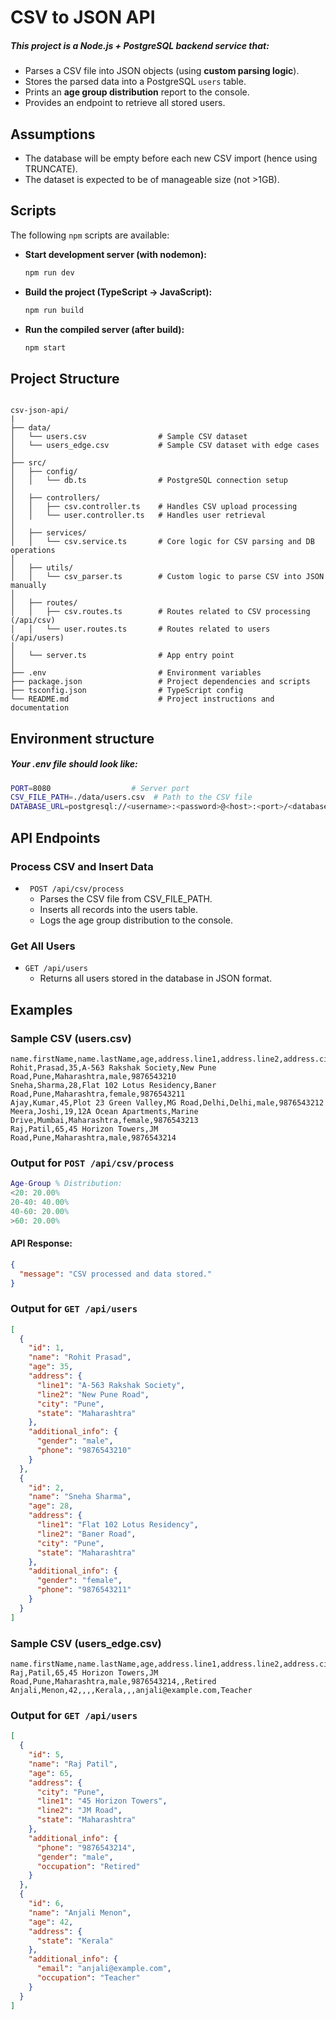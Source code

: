 
# ****CSV to JSON API****

##### This project is a Node.js + PostgreSQL backend service that:
- Parses a CSV file into JSON objects (using **custom parsing logic**).
- Stores the parsed data into a PostgreSQL `users` table.
- Prints an **age group distribution** report to the console.
- Provides an endpoint to retrieve all stored users.


## Assumptions
- The database will be empty before each new CSV import (hence using TRUNCATE).
- The dataset is expected to be of manageable size (not >1GB).


## **Scripts**
The following `npm` scripts are available:

- **Start development server (with nodemon):**
  ```bash
  npm run dev
  ```
- **Build the project (TypeScript → JavaScript):**
  ```bash
  npm run build
  ```
- **Run the compiled server (after build):**
  ```bash
  npm start
  ```

## **Project Structure**

```

csv-json-api/
|
├── data/
│   └── users.csv                # Sample CSV dataset
│   └── users_edge.csv           # Sample CSV dataset with edge cases
│
├── src/
│   ├── config/
│   │   └── db.ts                # PostgreSQL connection setup
│
│   ├── controllers/
│   │   ├── csv.controller.ts    # Handles CSV upload processing
│   │   └── user.controller.ts   # Handles user retrieval
│
│   ├── services/
│   │   └── csv.service.ts       # Core logic for CSV parsing and DB operations
│
│   ├── utils/
│   │   └── csv_parser.ts        # Custom logic to parse CSV into JSON manually
│
│   ├── routes/
│   │   ├── csv.routes.ts        # Routes related to CSV processing (/api/csv)
│   │   └── user.routes.ts       # Routes related to users (/api/users)
│
│   └── server.ts                # App entry point
│
├── .env                         # Environment variables
├── package.json                 # Project dependencies and scripts
├── tsconfig.json                # TypeScript config
└── README.md                    # Project instructions and documentation

```


## Environment structure
##### Your .env file should look like:
```bash
PORT=8080                  # Server port
CSV_FILE_PATH=./data/users.csv  # Path to the CSV file
DATABASE_URL=postgresql://<username>:<password>@<host>:<port>/<database>
```


## API Endpoints

### Process CSV and Insert Data
- ```  POST /api/csv/process ```
  - Parses the CSV file from CSV_FILE_PATH.
  - Inserts all records into the users table.
  - Logs the age group distribution to the console.

### Get All Users
- ```GET /api/users```
  - Returns all users stored in the database in JSON format.



## Examples

### Sample CSV (users.csv)
```csv
name.firstName,name.lastName,age,address.line1,address.line2,address.city,address.state,gender,phone
Rohit,Prasad,35,A-563 Rakshak Society,New Pune Road,Pune,Maharashtra,male,9876543210
Sneha,Sharma,28,Flat 102 Lotus Residency,Baner Road,Pune,Maharashtra,female,9876543211
Ajay,Kumar,45,Plot 23 Green Valley,MG Road,Delhi,Delhi,male,9876543212
Meera,Joshi,19,12A Ocean Apartments,Marine Drive,Mumbai,Maharashtra,female,9876543213
Raj,Patil,65,45 Horizon Towers,JM Road,Pune,Maharashtra,male,9876543214
```

### Output for ```POST /api/csv/process```
```matlab
Age-Group % Distribution:
<20: 20.00%
20-40: 40.00%
40-60: 20.00%
>60: 20.00%
```
#### API Response:
```json
{
  "message": "CSV processed and data stored."
}
```


### Output for ```GET /api/users```
```json
[
  {
    "id": 1,
    "name": "Rohit Prasad",
    "age": 35,
    "address": {
      "line1": "A-563 Rakshak Society",
      "line2": "New Pune Road",
      "city": "Pune",
      "state": "Maharashtra"
    },
    "additional_info": {
      "gender": "male",
      "phone": "9876543210"
    }
  },
  {
    "id": 2,
    "name": "Sneha Sharma",
    "age": 28,
    "address": {
      "line1": "Flat 102 Lotus Residency",
      "line2": "Baner Road",
      "city": "Pune",
      "state": "Maharashtra"
    },
    "additional_info": {
      "gender": "female",
      "phone": "9876543211"
    }
  }
]
```


### Sample CSV (users_edge.csv)
```csv
name.firstName,name.lastName,age,address.line1,address.line2,address.city,address.state,gender,phone,email,occupation
Raj,Patil,65,45 Horizon Towers,JM Road,Pune,Maharashtra,male,9876543214,,Retired
Anjali,Menon,42,,,,Kerala,,,anjali@example.com,Teacher
```


### Output for ```GET /api/users```
```json
[
  {
    "id": 5,
    "name": "Raj Patil",
    "age": 65,
    "address": {
      "city": "Pune",
      "line1": "45 Horizon Towers",
      "line2": "JM Road",
      "state": "Maharashtra"
    },
    "additional_info": {
      "phone": "9876543214",
      "gender": "male",
      "occupation": "Retired"
    }
  },
  {
    "id": 6,
    "name": "Anjali Menon",
    "age": 42,
    "address": {
      "state": "Kerala"
    },
    "additional_info": {
      "email": "anjali@example.com",
      "occupation": "Teacher"
    }
  }
]
```
